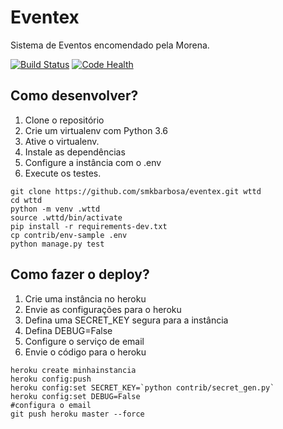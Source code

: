 # Eventex

Sistema de Eventos encomendado pela Morena.

[![Build Status](https://travis-ci.org/smkbarbosa/eventex.svg?branch=master)](https://travis-ci.org/smkbarbosa/eventex)
[![Code Health](https://landscape.io/github/smkbarbosa/eventex/master/landscape.svg?style=flat)](https://landscape.io/github/smkbarbosa/eventex/master)



## Como desenvolver?

1. Clone o repositório
2. Crie um virtualenv com Python 3.6
3. Ative o virtualenv.
4. Instale as dependências
5. Configure a instância com o .env
6. Execute os testes.

```console
git clone https://github.com/smkbarbosa/eventex.git wttd
cd wttd
python -m venv .wttd
source .wttd/bin/activate
pip install -r requirements-dev.txt
cp contrib/env-sample .env
python manage.py test
```

## Como fazer o deploy?

1. Crie uma instância no heroku
2. Envie as configurações para o heroku
3. Defina uma SECRET_KEY segura para a instância
4. Defina DEBUG=False
5. Configure o serviço de email
6. Envie o código para o heroku

```console
heroku create minhainstancia
heroku config:push
heroku config:set SECRET_KEY=`python contrib/secret_gen.py`
heroku config:set DEBUG=False
#configura o email
git push heroku master --force

```